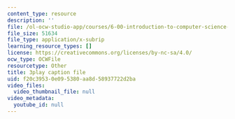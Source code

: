 ```yaml
---
content_type: resource
description: ''
file: /ol-ocw-studio-app/courses/6-00-introduction-to-computer-science-and-programming-fall-2008/f20c39530e095380aa8d58937722d2ba_QJ_MPc0TobI.vtt
file_size: 51634
file_type: application/x-subrip
learning_resource_types: []
license: https://creativecommons.org/licenses/by-nc-sa/4.0/
ocw_type: OCWFile
resourcetype: Other
title: 3play caption file
uid: f20c3953-0e09-5380-aa8d-58937722d2ba
video_files:
  video_thumbnail_file: null
video_metadata:
  youtube_id: null
---
```

